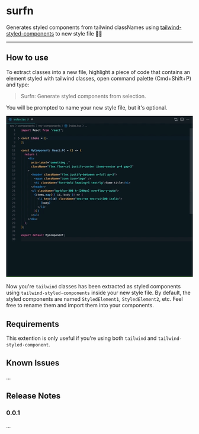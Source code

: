 # surfn

Generates styled components from tailwind classNames using [tailwind-styled-components](https://www.npmjs.com/package/tailwind-styled-components) to new style file 🏄‍♂️

---

## How to use

To extract classes into a new file, highlight a piece of code that contains an element styled with tailwind classes, open command palette (Cmd+Shift+P) and type:

> Surfn: Generate styled components from selection.

You will be prompted to name your new style file, but it's optional.

![dotup-vscode-interface-generator Video](https://github.com/herrlax/surfn/blob/main/img/how-to-surfn.gif?raw=true)

Now you're `tailwind` classes has been extracted as styled components using `tailwind-styled-components` inside your new style file. By default, the styled components are named `StyledElement1`, `StyledElement2`, etc. Feel free to rename them and import them into your components.

## Requirements

This extention is only useful if you're using both `tailwind` and `tailwind-styled-component`.

## Known Issues

...

## Release Notes

### 0.0.1

...
